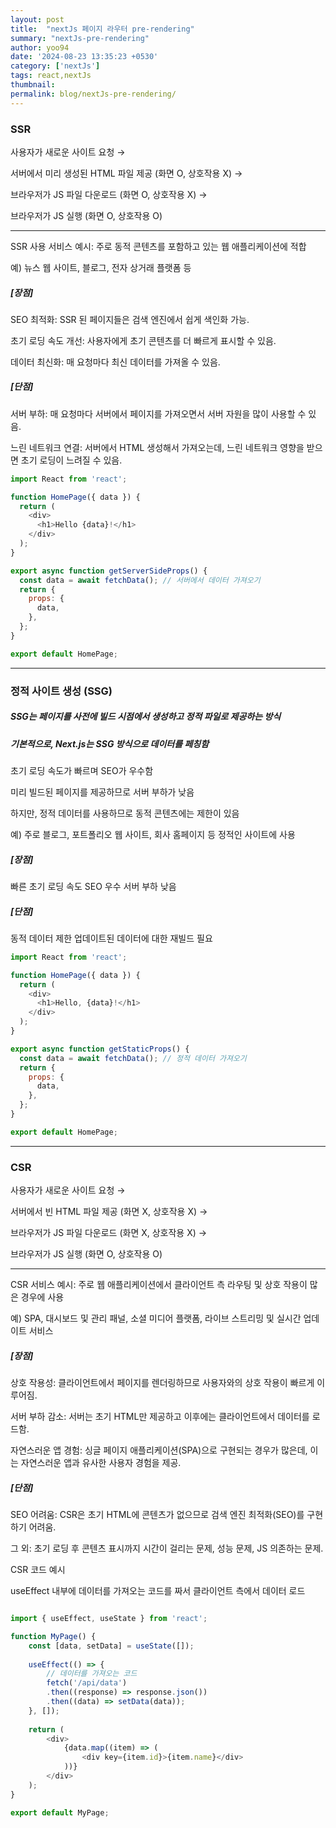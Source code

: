 ```yaml
---
layout: post
title:  "nextJs 페이지 라우터 pre-rendering"
summary: "nextJs-pre-rendering"
author: yoo94
date: '2024-08-23 13:35:23 +0530'
category: ['nextJs']
tags: react,nextJs
thumbnail: 
permalink: blog/nextJs-pre-rendering/
---
```


### SSR

사용자가 새로운 사이트 요청 → 

서버에서 미리 생성된 HTML 파일 제공 (화면 O, 상호작용 X) → 

브라우저가 JS 파일 다운로드 (화면 O, 상호작용 X) → 

브라우저가 JS 실행 (화면 O, 상호작용 O)

---

SSR 사용 서비스 예시:
주로 동적 콘텐츠를 포함하고 있는 웹 애플리케이션에 적합

예) 뉴스 웹 사이트, 블로그, 전자 상거래 플랫폼 등

##### [장점]
SEO 최적화:
SSR 된 페이지들은 검색 엔진에서 쉽게 색인화 가능.

초기 로딩 속도 개선:
사용자에게 초기 콘텐츠를 더 빠르게 표시할 수 있음.

데이터 최신화:
매 요청마다 최신 데이터를 가져올 수 있음.

##### [단점]
서버 부하:
매 요청마다 서버에서 페이지를 가져오면서 서버 자원을 많이 사용할 수 있음.

느린 네트워크 연결:
서버에서 HTML 생성해서 가져오는데, 느린 네트워크 영향을 받으면 초기 로딩이 느려질 수 있음.

```js
import React from 'react';

function HomePage({ data }) {
  return (
    <div>
      <h1>Hello {data}!</h1>
    </div>
  );
}

export async function getServerSideProps() {
  const data = await fetchData(); // 서버에서 데이터 가져오기
  return {
    props: {
      data,
    },
  };
}

export default HomePage;
```

---

### 정적 사이트 생성 (SSG)

##### SSG는 페이지를 사전에 빌드 시점에서 생성하고 정적 파일로 제공하는 방식

##### 기본적으로, Next.js는 SSG 방식으로 데이터를 페칭함

초기 로딩 속도가 빠르며 SEO가 우수함

미리 빌드된 페이지를 제공하므로 서버 부하가 낮음

하지만, 정적 데이터를 사용하므로 동적 콘텐츠에는 제한이 있음

예) 주로 블로그, 포트폴리오 웹 사이트, 회사 홈페이지 등 정적인 사이트에 사용

##### [장점]

빠른 초기 로딩 속도
SEO 우수
서버 부하 낮음

##### [단점]

동적 데이터 제한
업데이트된 데이터에 대한 재빌드 필요

```js
import React from 'react';

function HomePage({ data }) {
  return (
    <div>
      <h1>Hello, {data}!</h1>
    </div>
  );
}

export async function getStaticProps() {
  const data = await fetchData(); // 정적 데이터 가져오기
  return {
    props: {
      data,
    },
  };
}

export default HomePage;

```

---

### CSR

사용자가 새로운 사이트 요청 → 

서버에서 빈 HTML 파일 제공 (화면 X, 상호작용 X) → 

브라우저가 JS 파일 다운로드 (화면 X, 상호작용 X) → 

브라우저가 JS 실행 (화면 O, 상호작용 O)

---

CSR 서비스 예시:
주로 웹 애플리케이션에서 클라이언트 측 라우팅 및 상호 작용이 많은 경우에 사용

예) SPA, 대시보드 및 관리 패널, 소셜 미디어 플랫폼, 라이브 스트리밍 및 실시간 업데이트 서비스

##### [장점]

상호 작용성: 클라이언트에서 페이지를 렌더링하므로 사용자와의 상호 작용이 빠르게 이루어짐.

서버 부하 감소: 서버는 초기 HTML만 제공하고 이후에는 클라이언트에서 데이터를 로드함.

자연스러운 앱 경험: 싱글 페이지 애플리케이션(SPA)으로 구현되는 경우가 많은데, 이는 자연스러운 앱과 유사한 사용자 경험을 제공.

##### [단점]
SEO 어려움: CSR은 초기 HTML에 콘텐츠가 없으므로 검색 엔진 최적화(SEO)를 구현하기 어려움.

그 외: 초기 로딩 후 콘텐츠 표시까지 시간이 걸리는 문제, 성능 문제, JS 의존하는 문제.

CSR 코드 예시

useEffect 내부에 데이터를 가져오는 코드를 짜서 클라이언트 측에서 데이터 로드
```javascript

import { useEffect, useState } from 'react';

function MyPage() {
    const [data, setData] = useState([]);
    
    useEffect(() => {
        // 데이터를 가져오는 코드
        fetch('/api/data')
        .then((response) => response.json())
        .then((data) => setData(data));
    }, []);
    
    return (
        <div>
            {data.map((item) => (
                <div key={item.id}>{item.name}</div>
            ))}
        </div>
    );
}

export default MyPage;
